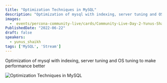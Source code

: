```yaml
---
title: "Optimization Techniques in MySQL"
description: "Optimization of mysql with indexing, server tuning and OS tuning to make performance better"
images:
  -  events/percona-community-live/cards/Community-Live-Day-2-Yunus-Shaikh.jpg
PublishedDate: "2022-06-22"
draft: false
speakers:
  - yunus_shaikh
tags: ['MySQL', 'Stream']
---
```


Optimization of mysql with indexing, server tuning and OS tuning to make performance better

![Optimization Techniques in MySQL](events/percona-community-live/cards/Community-Live-Day-2-Yunus-Shaikh.jpg)